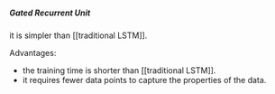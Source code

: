 ##### Gated Recurrent Unit
it is simpler than [[traditional LSTM]].

Advantages:
- the training time is shorter than [[traditional LSTM]].
- it requires fewer data points to capture the properties of the data.